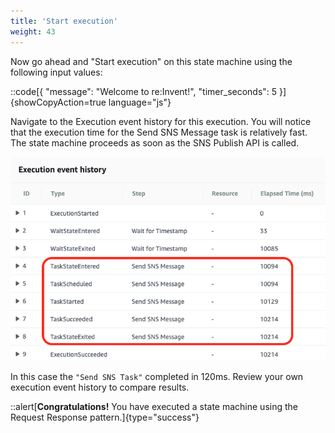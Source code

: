 ```yaml
---
title: 'Start execution'
weight: 43
---
```


Now go ahead and "Start execution" on this state machine using the following input values:

::code[{ "message": "Welcome to re:Invent!", "timer_seconds": 5 }]{showCopyAction=true language="js"}

Navigate to the Execution event history for this execution. You will notice that the execution time for the Send SNS Message task is relatively fast. The state machine proceeds as soon as the SNS Publish API is called.

![Module 2 Result](/static/img/module-2/results.png)

In this case the `"Send SNS Task"` completed in 120ms. Review your own execution event history to compare results.

::alert[**Congratulations!** You have executed a state machine using the Request Response pattern.]{type="success"}
